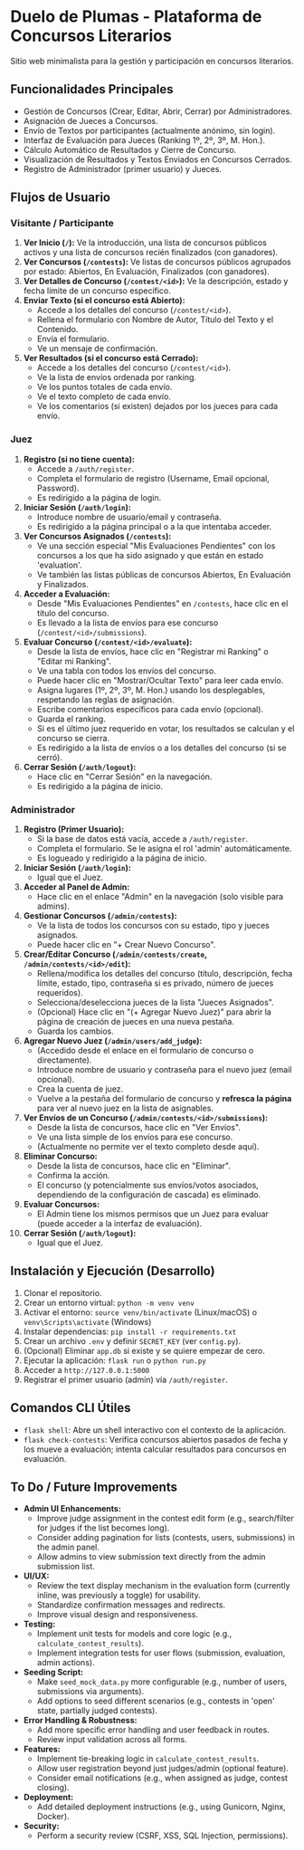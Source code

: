 # Duelo de Plumas - Plataforma de Concursos Literarios

Sitio web minimalista para la gestión y participación en concursos literarios.

## Funcionalidades Principales

*   Gestión de Concursos (Crear, Editar, Abrir, Cerrar) por Administradores.
*   Asignación de Jueces a Concursos.
*   Envío de Textos por participantes (actualmente anónimo, sin login).
*   Interfaz de Evaluación para Jueces (Ranking 1º, 2º, 3º, M. Hon.).
*   Cálculo Automático de Resultados y Cierre de Concurso.
*   Visualización de Resultados y Textos Enviados en Concursos Cerrados.
*   Registro de Administrador (primer usuario) y Jueces.

## Flujos de Usuario

### Visitante / Participante

1.  **Ver Inicio (`/`):** Ve la introducción, una lista de concursos públicos activos y una lista de concursos recién finalizados (con ganadores).
2.  **Ver Concursos (`/contests`):** Ve listas de concursos públicos agrupados por estado: Abiertos, En Evaluación, Finalizados (con ganadores).
3.  **Ver Detalles de Concurso (`/contest/<id>`):** Ve la descripción, estado y fecha límite de un concurso específico.
4.  **Enviar Texto (si el concurso está Abierto):**
    *   Accede a los detalles del concurso (`/contest/<id>`).
    *   Rellena el formulario con Nombre de Autor, Título del Texto y el Contenido.
    *   Envía el formulario.
    *   Ve un mensaje de confirmación.
5.  **Ver Resultados (si el concurso está Cerrado):**
    *   Accede a los detalles del concurso (`/contest/<id>`).
    *   Ve la lista de envíos ordenada por ranking.
    *   Ve los puntos totales de cada envío.
    *   Ve el texto completo de cada envío.
    *   Ve los comentarios (si existen) dejados por los jueces para cada envío.

### Juez

1.  **Registro (si no tiene cuenta):**
    *   Accede a `/auth/register`.
    *   Completa el formulario de registro (Username, Email opcional, Password).
    *   Es redirigido a la página de login.
2.  **Iniciar Sesión (`/auth/login`):**
    *   Introduce nombre de usuario/email y contraseña.
    *   Es redirigido a la página principal o a la que intentaba acceder.
3.  **Ver Concursos Asignados (`/contests`):**
    *   Ve una sección especial "Mis Evaluaciones Pendientes" con los concursos a los que ha sido asignado y que están en estado 'evaluation'.
    *   Ve también las listas públicas de concursos Abiertos, En Evaluación y Finalizados.
4.  **Acceder a Evaluación:**
    *   Desde "Mis Evaluaciones Pendientes" en `/contests`, hace clic en el título del concurso.
    *   Es llevado a la lista de envíos para ese concurso (`/contest/<id>/submissions`).
5.  **Evaluar Concurso (`/contest/<id>/evaluate`):**
    *   Desde la lista de envíos, hace clic en "Registrar mi Ranking" o "Editar mi Ranking".
    *   Ve una tabla con todos los envíos del concurso.
    *   Puede hacer clic en "Mostrar/Ocultar Texto" para leer cada envío.
    *   Asigna lugares (1º, 2º, 3º, M. Hon.) usando los desplegables, respetando las reglas de asignación.
    *   Escribe comentarios específicos para cada envío (opcional).
    *   Guarda el ranking.
    *   Si es el último juez requerido en votar, los resultados se calculan y el concurso se cierra.
    *   Es redirigido a la lista de envíos o a los detalles del concurso (si se cerró).
6.  **Cerrar Sesión (`/auth/logout`):**
    *   Hace clic en "Cerrar Sesión" en la navegación.
    *   Es redirigido a la página de inicio.

### Administrador

1.  **Registro (Primer Usuario):**
    *   Si la base de datos está vacía, accede a `/auth/register`.
    *   Completa el formulario. Se le asigna el rol 'admin' automáticamente.
    *   Es logueado y redirigido a la página de inicio.
2.  **Iniciar Sesión (`/auth/login`):**
    *   Igual que el Juez.
3.  **Acceder al Panel de Admin:**
    *   Hace clic en el enlace "Admin" en la navegación (solo visible para admins).
4.  **Gestionar Concursos (`/admin/contests`):**
    *   Ve la lista de todos los concursos con su estado, tipo y jueces asignados.
    *   Puede hacer clic en "+ Crear Nuevo Concurso".
5.  **Crear/Editar Concurso (`/admin/contests/create`, `/admin/contests/<id>/edit`):**
    *   Rellena/modifica los detalles del concurso (título, descripción, fecha límite, estado, tipo, contraseña si es privado, número de jueces requeridos).
    *   Selecciona/deselecciona jueces de la lista "Jueces Asignados".
    *   (Opcional) Hace clic en "(+ Agregar Nuevo Juez)" para abrir la página de creación de jueces en una nueva pestaña.
    *   Guarda los cambios.
6.  **Agregar Nuevo Juez (`/admin/users/add_judge`):**
    *   (Accedido desde el enlace en el formulario de concurso o directamente).
    *   Introduce nombre de usuario y contraseña para el nuevo juez (email opcional).
    *   Crea la cuenta de juez.
    *   Vuelve a la pestaña del formulario de concurso y **refresca la página** para ver al nuevo juez en la lista de asignables.
7.  **Ver Envíos de un Concurso (`/admin/contests/<id>/submissions`):**
    *   Desde la lista de concursos, hace clic en "Ver Envíos".
    *   Ve una lista simple de los envíos para ese concurso.
    *   (Actualmente no permite ver el texto completo desde aquí).
8.  **Eliminar Concurso:**
    *   Desde la lista de concursos, hace clic en "Eliminar".
    *   Confirma la acción.
    *   El concurso (y potencialmente sus envíos/votos asociados, dependiendo de la configuración de cascada) es eliminado.
9.  **Evaluar Concursos:**
    *   El Admin tiene los mismos permisos que un Juez para evaluar (puede acceder a la interfaz de evaluación).
10. **Cerrar Sesión (`/auth/logout`):**
    *   Igual que el Juez.

## Instalación y Ejecución (Desarrollo)

1.  Clonar el repositorio.
2.  Crear un entorno virtual: `python -m venv venv`
3.  Activar el entorno: `source venv/bin/activate` (Linux/macOS) o `venv\Scripts\activate` (Windows)
4.  Instalar dependencias: `pip install -r requirements.txt`
5.  Crear un archivo `.env` y definir `SECRET_KEY` (ver `config.py`).
6.  (Opcional) Eliminar `app.db` si existe y se quiere empezar de cero.
7.  Ejecutar la aplicación: `flask run` o `python run.py`
8.  Acceder a `http://127.0.0.1:5000`
9.  Registrar el primer usuario (admin) vía `/auth/register`.

## Comandos CLI Útiles

*   `flask shell`: Abre un shell interactivo con el contexto de la aplicación.
*   `flask check-contests`: Verifica concursos abiertos pasados de fecha y los mueve a evaluación; intenta calcular resultados para concursos en evaluación.

## To Do / Future Improvements

*   **Admin UI Enhancements:**
    *   Improve judge assignment in the contest edit form (e.g., search/filter for judges if the list becomes long).
    *   Consider adding pagination for lists (contests, users, submissions) in the admin panel.
    *   Allow admins to view submission text directly from the admin submission list.
*   **UI/UX:**
    *   Review the text display mechanism in the evaluation form (currently inline, was previously a toggle) for usability.
    *   Standardize confirmation messages and redirects.
    *   Improve visual design and responsiveness.
*   **Testing:**
    *   Implement unit tests for models and core logic (e.g., `calculate_contest_results`).
    *   Implement integration tests for user flows (submission, evaluation, admin actions).
*   **Seeding Script:**
    *   Make `seed_mock_data.py` more configurable (e.g., number of users, submissions via arguments).
    *   Add options to seed different scenarios (e.g., contests in 'open' state, partially judged contests).
*   **Error Handling & Robustness:**
    *   Add more specific error handling and user feedback in routes.
    *   Review input validation across all forms.
*   **Features:**
    *   Implement tie-breaking logic in `calculate_contest_results`.
    *   Allow user registration beyond just judges/admin (optional feature).
    *   Consider email notifications (e.g., when assigned as judge, contest closing).
*   **Deployment:**
    *   Add detailed deployment instructions (e.g., using Gunicorn, Nginx, Docker).
*   **Security:**
    *   Perform a security review (CSRF, XSS, SQL Injection, permissions).
